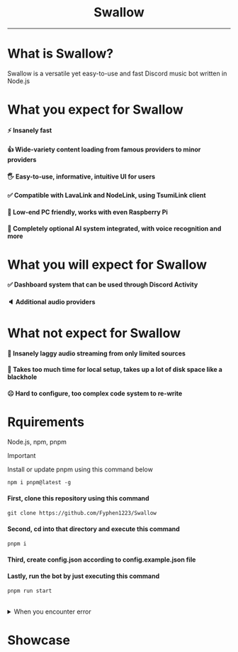 <h1 align="center">Swallow</h1>

---

# What is Swallow?
Swallow is a versatile yet easy-to-use and fast Discord music bot written in Node.js

# What you expect for Swallow
#### ⚡ Insanely fast

#### 👍 Wide-variety content loading from famous providers to minor providers

#### 🖐️ Easy-to-use, informative, intuitive UI for users

#### ✅ Compatible with LavaLink and NodeLink, using TsumiLink client

#### 🤤 Low-end PC friendly, works with even Raspberry Pi

#### 🧠 Completely optional AI system integrated, with voice recognition and more

# What you will expect for Swallow
#### ✅ Dashboard system that can be used through Discord Activity

#### 🔈 Additional audio providers

# What not expect for Swallow
#### 🤮 Insanely laggy audio streaming from only limited sources

#### 🫠 Takes too much time for local setup, takes up a lot of disk space like a blackhole

#### ☹ Hard to configure, too complex code system to re-write

# Rquirements
Node.js, npm, pnpm

> [!IMPORTANT]
> Install or update pnpm using this command below
> 
> `npm i pnpm@latest -g`

#### First, clone this repository using this command
```
git clone https://github.com/Fyphen1223/Swallow
```

#### Second, cd into that directory and execute this command
```
pnpm i
```

#### Third, create config.json according to config.example.json file

#### Lastly, run the bot by just executing this command
```
pnpm run start
```

<br>

<details>

<summary>When you encounter error</summary>

First, please make sure that you have installed Node.js and pnpm correctly.

Second, try removing `node_modules` folder and re-install packages.

Third, make sure Lava/NodeLink is running if you configured it it config.json.

Lastly, if you still have a problem, please create an issue and let me know!

</details>

# Showcase
